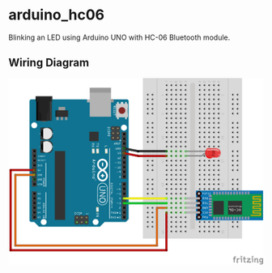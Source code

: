 # arduino_hc06
Blinking an LED using Arduino UNO with HC-06 Bluetooth module.

## Wiring Diagram
![Alt text](https://github.com/KhairulIzwan/arduino_hc06/blob/master/img/HC06_LED_Blink.png)
